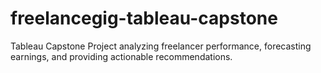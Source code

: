 # freelancegig-tableau-capstone
Tableau Capstone Project analyzing freelancer performance, forecasting earnings, and providing actionable recommendations.
